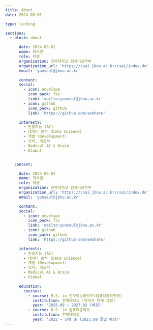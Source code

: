 ```yaml
---
title: About
date: 2024-09-01

type: landing

sections:
  - block: about

      date: 2024-09-01
      name: 최서연
      role: 학생
      organization: 전북대학교 컴퓨터공학부
      organization_url: 'https://csai.jbnu.ac.kr/csai/index.do'
      email: 'yunseul@jbnu.ac.kr'

      content: 
      social:
        - icon: envelope
          icon_pack: fas
          link: 'mailto:yunseul@jbnu.ac.kr'
        - icon: github
          icon_pack: github
          link: 'https://github.com/seoharu'

      interests:
        - 인공지능 (AI)
        - 데이터 분석 (Data Science)
        - 개발 (Development)
        - 의학, 의공학
        - Medical AI & Brain
        - Global


    content:

      date: 2024-09-01
      name: 최서연
      role: 학생
      organization: 전북대학교 컴퓨터공학부
      organization_url: 'https://csai.jbnu.ac.kr/csai/index.do'
      email: 'yunseul@jbnu.ac.kr'

      content: 
      social:
        - icon: envelope
          icon_pack: fas
          link: 'mailto:yunseul@jbnu.ac.kr'
        - icon: github
          icon_pack: github
          link: 'https://github.com/seoharu'

      interests:
        - 인공지능 (AI)
        - 데이터 분석 (Data Science)
        - 개발 (Development)
        - 의학, 의공학
        - Medical AI & Brain
        - Global

      education:
        courses:
          - course: M.S. in 전자정보공학부(컴퓨터공학전공)
            institution: 전북대학교 (학석사 연계 과정)
            year: '2025.09 ~ 2027.02 (예정)'
          - course: B.S. in 컴퓨터공학부
            institution: 전북대학교
            year: '2022 ~ 진행 중 (2025.09 졸업 예정)'
---
```

